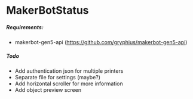 # MakerBotStatus

##### Requirements:
* makerbot-gen5-api (https://github.com/gryphius/makerbot-gen5-api)

##### Todo
* Add authentication json for multiple printers
* Separate file for settings (maybe?)
* Add horizontal scroller for more information
* Add object preview screen
